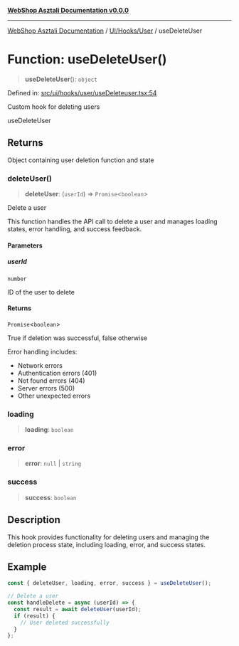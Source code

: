 [**WebShop Asztali Documentation v0.0.0**](../../../../README.md)

***

[WebShop Asztali Documentation](../../../../modules.md) / [UI/Hooks/User](../README-2.md) / useDeleteUser

# Function: useDeleteUser()

> **useDeleteUser**(): `object`

Defined in: [src/ui/hooks/user/useDeleteuser.tsx:54](https://github.com/yourusername/webshop_asztali/blob/6cd6b8ff5f7d5531f80a92ddbde9cd7ab8ecd569/src/ui/hooks/user/useDeleteuser.tsx#L54)

Custom hook for deleting users

 useDeleteUser

## Returns

Object containing user deletion function and state

### deleteUser()

> **deleteUser**: (`userId`) => `Promise`\<`boolean`\>

Delete a user

This function handles the API call to delete a user and manages
loading states, error handling, and success feedback.

#### Parameters

##### userId

`number`

ID of the user to delete

#### Returns

`Promise`\<`boolean`\>

True if deletion was successful, false otherwise

Error handling includes:
- Network errors
- Authentication errors (401)
- Not found errors (404)
- Server errors (500)
- Other unexpected errors

### loading

> **loading**: `boolean`

### error

> **error**: `null` \| `string`

### success

> **success**: `boolean`

## Description

This hook provides functionality for deleting users and managing
the deletion process state, including loading, error, and success states.

## Example

```ts
const { deleteUser, loading, error, success } = useDeleteUser();

// Delete a user
const handleDelete = async (userId) => {
  const result = await deleteUser(userId);
  if (result) {
    // User deleted successfully
  }
};
```
